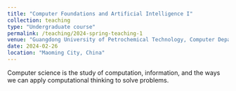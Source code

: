 ```yaml
---
title: "Computer Foundations and Artificial Intelligence I"
collection: teaching
type: "Undergraduate course"
permalink: /teaching/2024-spring-teaching-1
venue: "Guangdong University of Petrochemical Technology, Computer Department"
date: 2024-02-26
location: "Maoming City, China"
---
```


 Computer science is the study of computation, information, and the ways we can apply computational thinking to solve problems. 

<div style='display: none'>
It encompasses a wide range of topics from theoretical foundations like algorithms and data structures to practical applications like software engineering. We will cover some basic concepts in computer science like binary numbers, algorithms, abstraction, and more while also providing a gentle introduction to Python. Python is a very popular, general-purpose programming language used for everything from web development and scientific computing to AI and data analysis. We will go over Python syntax, work with some sample programs, and by the end of the lesson [students](/files/name_list.xls) should have a solid grasp of fundamentals that will serve as a foundation as we delve deeper into computational thinking approaches and programming techniques later in the course. 

The Fundamental of Compute Science and Python language

[The slides](/files/Unit1and2.pdf) for a first lesson in Feb 26. 

[The slides](/files/Unit3.pdf) for a second lesson in Feb 26. 

[The basic slides](/files/0229_thursday_unit3.pdf) and [the homework slides](/files/0229_thursday_second_word.pdf) contain [paper layout](/files/0229_thursday_second_PaperLayout.docx), [invitation](/files/0229_thursday_second_invitation.docx) and [resume](/files/0229_thursday_second_resume.docx) based on Microsoft Office Word 2016.

[2024.3.4](/files/0304_week2_monday_third_Unit5.pdf) shows the basic operation for Microsoft Excel 2016. The practice work is this [file](/files/0304_week2_monday_third_Unit5_practice.xlsx). The part 1 students show [current work](/files/0304_week2_monday_third_Unit5_practice1.xlsx). The part 2 students operate [works like this](/files/0304_week2_monday_third_Unit5_practice2.xlsx).

[2024.3.7](/files/0307_week2_thursday_third_Unit4.pdf) mainly exhibits the production of slides. There are some examples for slides applications, [the bool computing](/files/bool_compute.pptx), [the charts](/files/chart.pptx), [the slides countdown](/files/slides_countdown.pptx) and [the floating](/files/floating.pptx).

[2024.3.11](/files/0311_week3_monday_five_Unit6.pptx) introduces the python language. 

[2024.3.14](/files/0314_week3_thursday_five_Unit6.pptx) still shows python learning. The learning python tool web including: [the chinese python handbook](https://www.itbook.team/book/python/PYTHONJiChuJiaoCheng/PYTHONHuanJingDaJian.html), [the freshmen programming](https://www.runoob.com/python3/python3-tutorial.html)

[2024.3.28](/files/0328_week5_thursday_unit7.pptx) lesson contains the programs [control construction](/files/0328_week5_thursday_unit8.pptx). The main concepts aim to describe the sequence, branch and circuit construct, apply branch and circuit construct language. Be skillful of break in circuit and error process. .The guess number game is [below](/files/0311_week3_guess_number.py). 

</div>

